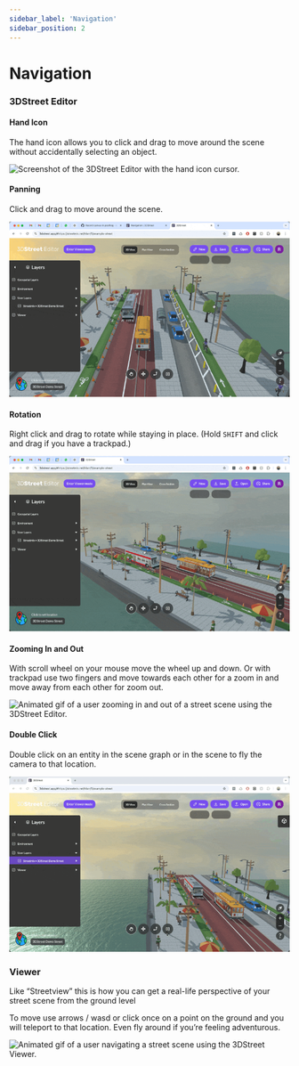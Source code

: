```yaml
---
sidebar_label: 'Navigation'
sidebar_position: 2
---
```


# Navigation

### 3DStreet Editor

#### Hand Icon

The hand icon allows you to click and drag to move around the scene without accidentally selecting an object.

![Screenshot of the 3DStreet Editor with the hand icon cursor.](/img/docs/navigation/3dstreet-editor-hand.gif)

#### Panning

Click and drag to move around the scene.

![Animated gif of a user panning a street scene using the 3DStreet Editor.](/img/docs/navigation/pan.gif)

#### Rotation

Right click and drag to rotate while staying in place. (Hold `SHIFT` and click and drag if you have a trackpad.)

![Animated gif of a user rotating a street scene using the 3DStreet Editor.](/img/docs/navigation/rotate.gif)

#### Zooming In and Out

With scroll wheel on your mouse move the wheel up and down. Or with trackpad use two fingers and move towards each other for a zoom in and move away from each other for zoom out.

![Animated gif of a user zooming in and out of a street scene using the 3DStreet Editor.](/img/docs/navigation/zoom.gif)

#### Double Click
Double click on an entity in the scene graph or in the scene to fly the camera to that location.

![Animated gif of a user double clicking on an entity to fly the camera to that location using the 3DStreet Editor.](/img/docs/navigation/double-click.gif)


### Viewer
Like “Streetview” this is how you can get a real-life perspective of your street scene from the ground level

To move use arrows  / wasd or click once on a point on the ground and you will teleport to that location. Even fly around if you’re feeling adventurous.

![Animated gif of a user navigating a street scene using the 3DStreet Viewer.](/img/docs/navigation/viewer.gif)
